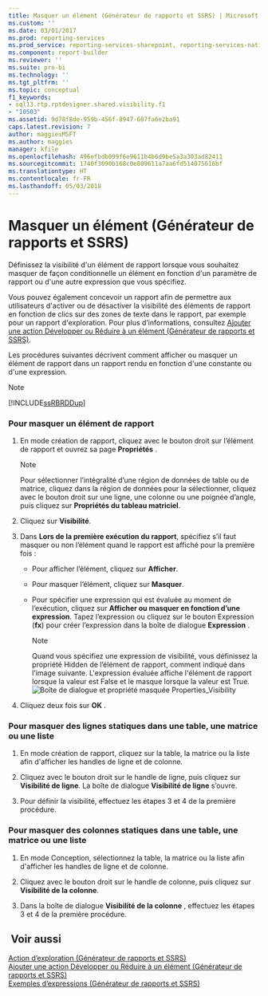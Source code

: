 ```yaml
---
title: Masquer un élément (Générateur de rapports et SSRS) | Microsoft Docs
ms.custom: ''
ms.date: 03/01/2017
ms.prod: reporting-services
ms.prod_service: reporting-services-sharepoint, reporting-services-native
ms.component: report-builder
ms.reviewer: ''
ms.suite: pro-bi
ms.technology: ''
ms.tgt_pltfrm: ''
ms.topic: conceptual
f1_keywords:
- sql13.rtp.rptdesigner.shared.visibility.f1
- "10503"
ms.assetid: 9d78f8de-959b-456f-8947-687fa6e2ba91
caps.latest.revision: 7
author: maggiesMSFT
ms.author: maggies
manager: kfile
ms.openlocfilehash: 496efbdb099f6e9611b4b6d9be5a3a303ad82411
ms.sourcegitcommit: 1740f3090b168c0e809611a7aa6fd514075616bf
ms.translationtype: HT
ms.contentlocale: fr-FR
ms.lasthandoff: 05/03/2018
---
```

# <a name="hide-an-item-report-builder-and-ssrs"></a>Masquer un élément (Générateur de rapports et SSRS)
  Définissez la visibilité d'un élément de rapport lorsque vous souhaitez masquer de façon conditionnelle un élément en fonction d'un paramètre de rapport ou d'une autre expression que vous spécifiez.  
  
 Vous pouvez également concevoir un rapport afin de permettre aux utilisateurs d'activer ou de désactiver la visibilité des éléments de rapport en fonction de clics sur des zones de texte dans le rapport, par exemple pour un rapport d'exploration. Pour plus d’informations, consultez [Ajouter une action Développer ou Réduire à un élément &#40;Générateur de rapports et SSRS&#41;](../../reporting-services/report-design/add-an-expand-or-collapse-action-to-an-item-report-builder-and-ssrs.md).  
  
 Les procédures suivantes décrivent comment afficher ou masquer un élément de rapport dans un rapport rendu en fonction d'une constante ou d'une expression.  
  
> [!NOTE]  
>  [!INCLUDE[ssRBRDDup](../../includes/ssrbrddup-md.md)]  
  
### <a name="to-hide-a-report-item"></a>Pour masquer un élément de rapport  
  
1.  En mode création de rapport, cliquez avec le bouton droit sur l’élément de rapport et ouvrez sa page **Propriétés** .  
  
    > [!NOTE]  
    >  Pour sélectionner l’intégralité d’une région de données de table ou de matrice, cliquez dans la région de données pour la sélectionner, cliquez avec le bouton droit sur une ligne, une colonne ou une poignée d’angle, puis cliquez sur **Propriétés du tableau matriciel**.  
  
2.  Cliquez sur **Visibilité**.  
  
3.  Dans **Lors de la première exécution du rapport**, spécifiez s’il faut masquer ou non l’élément quand le rapport est affiché pour la première fois :  
  
    -   Pour afficher l’élément, cliquez sur **Afficher**.  
  
    -   Pour masquer l’élément, cliquez sur **Masquer**.  
  
    -   Pour spécifier une expression qui est évaluée au moment de l’exécution, cliquez sur **Afficher ou masquer en fonction d’une expression**. Tapez l’expression ou cliquez sur le bouton Expression (**fx**) pour créer l’expression dans la boîte de dialogue **Expression** .  
  
        > [!NOTE]  
        >  Quand vous spécifiez une expression de visibilité, vous définissez la propriété Hidden de l’élément de rapport, comment indiqué dans l’image suivante. L'expression évaluée affiche l'élément de rapport lorsque la valeur est False et le masque lorsque la valeur est True.   
        > ![Boîte de dialogue et propriété masquée Properties_Visibility](../../reporting-services/report-builder/media/hiddenproperty-propertiesvisibility.png "Boîte de dialogue et propriété masquée Properties_Visibility")  
  
4.  Cliquez deux fois sur **OK** .  
  
### <a name="to-hide-static-rows-in-a-table-matrix-or-list"></a>Pour masquer des lignes statiques dans une table, une matrice ou une liste  
  
1.  En mode création de rapport, cliquez sur la table, la matrice ou la liste afin d'afficher les handles de ligne et de colonne.  
  
2.  Cliquez avec le bouton droit sur le handle de ligne, puis cliquez sur **Visibilité de ligne**. La boîte de dialogue **Visibilité de ligne** s’ouvre.  
  
3.  Pour définir la visibilité, effectuez les étapes 3 et 4 de la première procédure.  
  
### <a name="to-hide-static-columns-in-a-table-matrix-or-list"></a>Pour masquer des colonnes statiques dans une table, une matrice ou une liste  
  
1.  En mode Conception, sélectionnez la table, la matrice ou la liste afin d'afficher les handles de ligne et de colonne.  
  
2.  Cliquez avec le bouton droit sur le handle de colonne, puis cliquez sur **Visibilité de la colonne**.  
  
3.  Dans la boîte de dialogue **Visibilité de la colonne** , effectuez les étapes 3 et 4 de la première procédure.  
  
## <a name="see-also"></a> Voir aussi  
 [Action d’exploration &#40;Générateur de rapports et SSRS&#41;](../../reporting-services/report-design/drilldown-action-report-builder-and-ssrs.md)   
 [Ajouter une action Développer ou Réduire à un élément &#40;Générateur de rapports et SSRS&#41;](../../reporting-services/report-design/add-an-expand-or-collapse-action-to-an-item-report-builder-and-ssrs.md)   
 [Exemples d’expressions &#40;Générateur de rapports et SSRS&#41;](../../reporting-services/report-design/expression-examples-report-builder-and-ssrs.md)  
  
  

